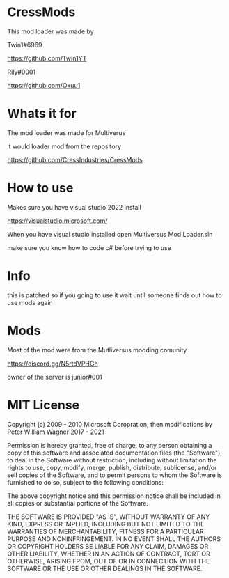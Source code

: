 # CressMods

This mod loader was made by

Twin1#6969

https://github.com/Twin1YT

Rily#0001

https://github.com/Oxuu1

# Whats it for

The mod loader was made for Multiverus

it would loader mod from the repository

https://github.com/CressIndustries/CressMods

# How to use

Makes sure you have visual studio 2022 install

https://visualstudio.microsoft.com/

When you have visual studio installed open Multiversus Mod Loader.sln

make sure you know how to code c# before trying to use

# Info

this is patched so if you going to use it wait until someone finds out how to use mods again

# Mods

Most of the mod were from the Mutliversus modding comunity 

https://discord.gg/N5rtdVPHGh 

owner of the server is junior#001

# MIT License

Copyright (c) 2009 - 2010 Microsoft Coropration, then modifications by Peter William Wagner 2017 - 2021

Permission is hereby granted, free of charge, to any person obtaining a copy of this software and associated documentation files (the "Software"), to deal in the Software without restriction, including without limitation the rights to use, copy, modify, merge, publish, distribute, sublicense, and/or sell copies of the Software, and to permit persons to whom the Software is furnished to do so, subject to the following conditions:

The above copyright notice and this permission notice shall be included in all copies or substantial portions of the Software.

THE SOFTWARE IS PROVIDED "AS IS", WITHOUT WARRANTY OF ANY KIND, EXPRESS OR IMPLIED, INCLUDING BUT NOT LIMITED TO THE WARRANTIES OF MERCHANTABILITY, FITNESS FOR A PARTICULAR PURPOSE AND NONINFRINGEMENT. IN NO EVENT SHALL THE AUTHORS OR COPYRIGHT HOLDERS BE LIABLE FOR ANY CLAIM, DAMAGES OR OTHER LIABILITY, WHETHER IN AN ACTION OF CONTRACT, TORT OR OTHERWISE, ARISING FROM, OUT OF OR IN CONNECTION WITH THE SOFTWARE OR THE USE OR OTHER DEALINGS IN THE SOFTWARE.
